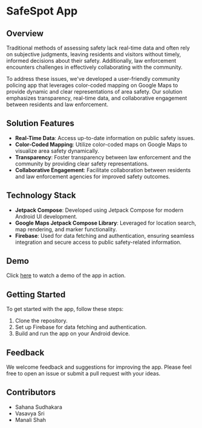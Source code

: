 # SafeSpot App

## Overview

Traditional methods of assessing safety lack real-time data and often rely on subjective judgments, leaving residents and visitors without timely, informed decisions about their safety. Additionally, law enforcement encounters challenges in effectively collaborating with the community.

To address these issues, we've developed a user-friendly community policing app that leverages color-coded mapping on Google Maps to provide dynamic and clear representations of area safety. Our solution emphasizes transparency, real-time data, and collaborative engagement between residents and law enforcement.

## Solution Features

- **Real-Time Data**: Access up-to-date information on public safety issues.
- **Color-Coded Mapping**: Utilize color-coded maps on Google Maps to visualize area safety dynamically.
- **Transparency**: Foster transparency between law enforcement and the community by providing clear safety representations.
- **Collaborative Engagement**: Facilitate collaboration between residents and law enforcement agencies for improved safety outcomes.

## Technology Stack

- **Jetpack Compose**: Developed using Jetpack Compose for modern Android UI development.
- **Google Maps Jetpack Compose Library**: Leveraged for location search, map rendering, and marker functionality.
- **Firebase**: Used for data fetching and authentication, ensuring seamless integration and secure access to public safety-related information.

## Demo

Click [here](https://youtu.be/SRGEAb4ZXmg) to watch a demo of the app in action.

## Getting Started

To get started with the app, follow these steps:

1. Clone the repository.
2. Set up Firebase for data fetching and authentication.
3. Build and run the app on your Android device.

## Feedback

We welcome feedback and suggestions for improving the app. Please feel free to open an issue or submit a pull request with your ideas.

## Contributors

- Sahana Sudhakara
- Vasavya Sri
- Manali Shah


